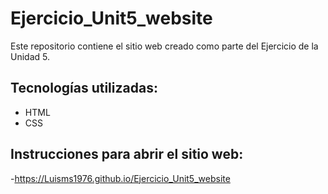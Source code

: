 # Ejercicio_Unit5_website

Este repositorio contiene el sitio web creado como parte del Ejercicio de la Unidad 5.

## Tecnologías utilizadas:
- HTML
- CSS

## Instrucciones para abrir el sitio web:

-https://Luisms1976.github.io/Ejercicio_Unit5_website